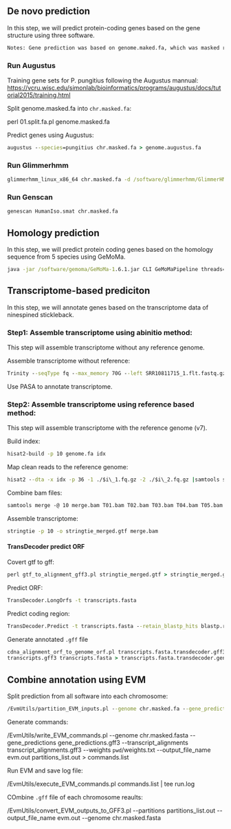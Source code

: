 ## De novo prediction

In this step, we will predict protein-coding genes based on the gene structure using three software.

``` bat
Notes: Gene prediction was based on genome.maked.fa, which was masked repeat sequence.
```

### Run Augustus

Training gene sets for P. pungitius following the Augustus mannual:
https://vcru.wisc.edu/simonlab/bioinformatics/programs/augustus/docs/tutorial2015/training.html

Split genome.masked.fa into `chr.masked.fa`:

perl 01.split.fa.pl genome.masked.fa

Predict genes using Augustus:

``` bat
augustus --species=pungitius chr.masked.fa > genome.augustus.fa
```

### Run Glimmerhmm

``` bat
glimmerhmm_linux_x86_64 chr.masked.fa -d /software/glimmerhmm/GlimmerHMM/trained_dir/zebrafish
```

### Run Genscan

``` bat
genescan HumanIso.smat chr.masked.fa
```

## Homology prediction

 In this step, we will predict protein coding genes based on the homology sequence from 5 species using GeMoMa.

``` bat
java -jar /software/gemoma/GeMoMa-1.6.1.jar CLI GeMoMaPipeline threads=20 t=homology/ref.genome.fa s=own a=homology/ref.genomic.gff g=chr.masked.fa outdir=GeMoMa/genome.results AnnotationFinalizer.r=NO tblastn=false
```

## Transcriptome-based prediciton

In this step, we will annotate genes based on the transcriptome data of ninespined stickleback.

### Step1: Assemble transcriptome using abinitio method:

This step will assemble transcriptome without any reference genome.

Assemble transcriptome without reference:

``` bat
Trinity --seqType fq --max_memory 70G --left SRR10811715_1.flt.fastq.gz,SRR10811716_1.flt.fastq.gz,SRR10811717_1.flt.fastq.gz,SRR10811718_1.flt.fastq.gz,SRR10811719_1.flt.fastq.gz --right SRR10811715_2.flt.fastq.gz,SRR10811716_2.flt.fastq.gz,SRR10811717_2.flt.fastq.gz,SRR10811718_2.flt.fastq.gz,SRR10811719_2.flt.fastq.gz --trimmomatic --CPU 8
```

Use PASA to annotate transcriptome.

### Step2: Assemble transcriptome using reference based method:

This step will assemble transcriptome with the reference genome (v7).

Build index:

``` bat
hisat2-build -p 10 genome.fa idx
```

Map clean reads to the reference genome:

``` bat
hisat2 --dta -x idx -p 36 -1 ./$i\_1.fq.gz -2 ./$i\_2.fq.gz |samtools sort -@ 10 > $i.bam &
```

Combine bam files:

``` bat
samtools merge -@ 10 merge.bam T01.bam T02.bam T03.bam T04.bam T05.bam
```

Assemble transcriptome:

``` bat
stringtie -p 10 -o stringtie_merged.gtf merge.bam
```

#### TransDecoder predict ORF

Covert gtf to gff:

``` bat
perl gtf_to_alignment_gff3.pl stringtie_merged.gtf > stringtie_merged.gff
```

Predict ORF:

``` bat
TransDecoder.LongOrfs -t transcripts.fasta
```

Predict coding region:

``` bat
TransDecoder.Predict -t transcripts.fasta --retain_blastp_hits blastp.result
```

Generate annotated `.gff` file
``` bat
cdna_alignment_orf_to_genome_orf.pl transcripts.fasta.transdecoder.gff3 \
transcripts.gff3 transcripts.fasta > transcripts.fasta.transdecoder.genome.gff3
```

## Combine annotation using EVM

Split prediction from all software into each chromosome:

``` bat
/EvmUtils/partition_EVM_inputs.pl --genome chr.masked.fa --gene_predictions gene_predictions.gff3 --transcript_alignments transcript_alignments.gff3 --segmentSize 500000 --overlapSize 10000 --partition_listing partitions_list.out
```
Generate commands:

/EvmUtils/write_EVM_commands.pl --genome chr.masked.fasta --gene_predictions gene_predictions.gff3 --transcript_alignments transcript_alignments.gff3 --weights `pwd`/weights.txt --output_file_name evm.out partitions_list.out > commands.list

Run EVM and save log file:

/EvmUtils/execute_EVM_commands.pl commands.list | tee run.log

COmbine `.gff` file of each chromosome reaults:

/EvmUtils/convert_EVM_outputs_to_GFF3.pl --partitions partitions_list.out --output_file_name evm.out --genome chr.masked.fasta